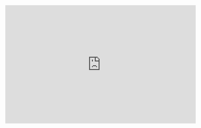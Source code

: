 <iframe title="Fraud Detection Dashboard" width="600" height="373.5" src="https://app.powerbi.com/view?r=eyJrIjoiNTc0ODNjN2UtNDBmNi00MzE2LTg4YzAtNTJlMTNmOGFjOTQ3IiwidCI6ImE0NjIyOWM3LTIxZDEtNDE3ZC1hMWNiLTE4NTdhMDdkMjc2NSIsImMiOjh9" frameborder="0" allowFullScreen="true"></iframe>
